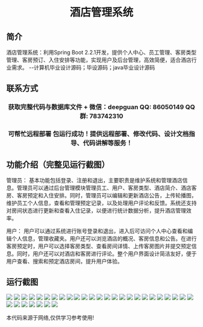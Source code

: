 <p><h1 align="center">酒店管理系统</h1></p>

## 简介
酒店管理系统：利用Spring Boot 2.2.1开发，提供个人中心、员工管理、客房类型管理、客房预订、入住安排等功能，实现用户及后台管理，高效简便，适合酒店行业需求。    --计算机毕业设计源码；毕设源码；java毕业设计源码


## 联系方式
<p><h3 align="center">获取完整代码与数据库文件 + 微信：deepguan QQ: 86050149 QQ群: 783742310</h3></p>
<p><h3 align="center">可帮忙远程部署 包运行成功！提供远程部署、修改代码、设计文档指导、代码讲解等服务！</h3></p>

## 功能介绍（完整见运行截图）
管理员： 基本功能包括登录、注册和退出，主要职责是维护系统和管理酒店信息。管理员可以通过后台管理模块管理员工、用户、客房类型、酒店简介、酒店客房、客房预定和入住安排。同时，管理员可以编辑和更新酒店公告，上传轮播图，维护员工个人信息，查看和管理预定记录，以及处理用户评论和反馈。系统还支持对房间状态进行更新和查看入住记录，以便进行统计数据分析，提升酒店管理效率。

用户： 用户可以通过系统进行账号登录和退出，进入后可访问个人中心查看和编辑个人信息，管理收藏夹。用户还可以浏览酒店的概况、客房信息和公告。在进行客房预定时，用户可以选择客房类型、查看房间详情、上传客房图片并提交预定信息。同时，用户还可以对酒店和客房进行评论。整个用户界面设计简洁友好，便于用户查看、搜索和预定酒店房间，提升用户体验。


## 运行截图
![](https://bs-1329754181.cos.ap-shanghai.myqcloud.com/spring/HotelManagementSystem3/img/001.jpg)
![](https://bs-1329754181.cos.ap-shanghai.myqcloud.com/spring/HotelManagementSystem3/img/002.jpg)
![](https://bs-1329754181.cos.ap-shanghai.myqcloud.com/spring/HotelManagementSystem3/img/003.jpg)
![](https://bs-1329754181.cos.ap-shanghai.myqcloud.com/spring/HotelManagementSystem3/img/004.jpg)
![](https://bs-1329754181.cos.ap-shanghai.myqcloud.com/spring/HotelManagementSystem3/img/005.jpg)
![](https://bs-1329754181.cos.ap-shanghai.myqcloud.com/spring/HotelManagementSystem3/img/006.jpg)
![](https://bs-1329754181.cos.ap-shanghai.myqcloud.com/spring/HotelManagementSystem3/img/007.jpg)
![](https://bs-1329754181.cos.ap-shanghai.myqcloud.com/spring/HotelManagementSystem3/img/008.jpg)
![](https://bs-1329754181.cos.ap-shanghai.myqcloud.com/spring/HotelManagementSystem3/img/009.jpg)
![](https://bs-1329754181.cos.ap-shanghai.myqcloud.com/spring/HotelManagementSystem3/img/010.jpg)
![](https://bs-1329754181.cos.ap-shanghai.myqcloud.com/spring/HotelManagementSystem3/img/011.jpg)
![](https://bs-1329754181.cos.ap-shanghai.myqcloud.com/spring/HotelManagementSystem3/img/012.jpg)
![](https://bs-1329754181.cos.ap-shanghai.myqcloud.com/spring/HotelManagementSystem3/img/013.jpg)
![](https://bs-1329754181.cos.ap-shanghai.myqcloud.com/spring/HotelManagementSystem3/img/014.jpg)
![](https://bs-1329754181.cos.ap-shanghai.myqcloud.com/spring/HotelManagementSystem3/img/015.jpg)
![](https://bs-1329754181.cos.ap-shanghai.myqcloud.com/spring/HotelManagementSystem3/img/016.jpg)
![](https://bs-1329754181.cos.ap-shanghai.myqcloud.com/spring/HotelManagementSystem3/img/017.jpg)
![](https://bs-1329754181.cos.ap-shanghai.myqcloud.com/spring/HotelManagementSystem3/img/018.jpg)
![](https://bs-1329754181.cos.ap-shanghai.myqcloud.com/spring/HotelManagementSystem3/img/019.jpg)
![](https://bs-1329754181.cos.ap-shanghai.myqcloud.com/spring/HotelManagementSystem3/img/020.jpg)
![](https://bs-1329754181.cos.ap-shanghai.myqcloud.com/spring/HotelManagementSystem3/img/021.jpg)
![](https://bs-1329754181.cos.ap-shanghai.myqcloud.com/spring/HotelManagementSystem3/img/022.jpg)
![](https://bs-1329754181.cos.ap-shanghai.myqcloud.com/spring/HotelManagementSystem3/img/023.jpg)
![](https://bs-1329754181.cos.ap-shanghai.myqcloud.com/spring/HotelManagementSystem3/img/024.jpg)
![](https://bs-1329754181.cos.ap-shanghai.myqcloud.com/spring/HotelManagementSystem3/img/025.jpg)
![](https://bs-1329754181.cos.ap-shanghai.myqcloud.com/spring/HotelManagementSystem3/img/026.jpg)
![](https://bs-1329754181.cos.ap-shanghai.myqcloud.com/spring/HotelManagementSystem3/img/027.jpg)
![](https://bs-1329754181.cos.ap-shanghai.myqcloud.com/spring/HotelManagementSystem3/img/028.jpg)
![](https://bs-1329754181.cos.ap-shanghai.myqcloud.com/spring/HotelManagementSystem3/img/029.jpg)
![](https://bs-1329754181.cos.ap-shanghai.myqcloud.com/spring/HotelManagementSystem3/img/030.jpg)
![](https://bs-1329754181.cos.ap-shanghai.myqcloud.com/spring/HotelManagementSystem3/img/031.jpg)
![](https://bs-1329754181.cos.ap-shanghai.myqcloud.com/spring/HotelManagementSystem3/img/032.jpg)

<p>本代码来源于网络,仅供学习参考使用!</p>
